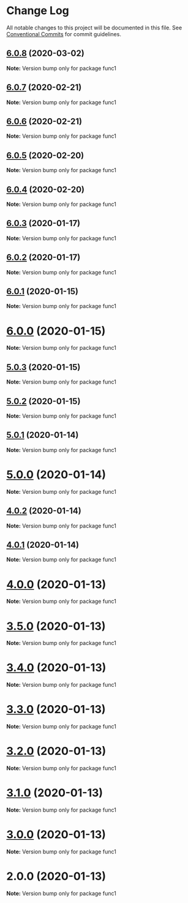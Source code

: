 # Change Log

All notable changes to this project will be documented in this file.
See [Conventional Commits](https://conventionalcommits.org) for commit guidelines.

## [6.0.8](https://github.com/yurikrupnik/mussia3/compare/func1@6.0.7...func1@6.0.8) (2020-03-02)

**Note:** Version bump only for package func1





## [6.0.7](https://github.com/yurikrupnik/mussia3/compare/func1@6.0.6...func1@6.0.7) (2020-02-21)

**Note:** Version bump only for package func1





## [6.0.6](https://github.com/yurikrupnik/mussia3/compare/func1@6.0.5...func1@6.0.6) (2020-02-21)

**Note:** Version bump only for package func1





## [6.0.5](https://github.com/yurikrupnik/mussia3/compare/func1@6.0.4...func1@6.0.5) (2020-02-20)

**Note:** Version bump only for package func1





## [6.0.4](https://github.com/yurikrupnik/mussia3/compare/func1@6.0.3...func1@6.0.4) (2020-02-20)

**Note:** Version bump only for package func1





## [6.0.3](https://github.com/yurikrupnik/mussia3/compare/func1@6.0.2...func1@6.0.3) (2020-01-17)

**Note:** Version bump only for package func1





## [6.0.2](https://github.com/yurikrupnik/mussia3/compare/func1@6.0.1...func1@6.0.2) (2020-01-17)

**Note:** Version bump only for package func1





## [6.0.1](https://github.com/yurikrupnik/mussia3/compare/func1@6.0.0...func1@6.0.1) (2020-01-15)

**Note:** Version bump only for package func1





# [6.0.0](https://github.com/yurikrupnik/mussia3/compare/func1@5.0.3...func1@6.0.0) (2020-01-15)

**Note:** Version bump only for package func1





## [5.0.3](https://github.com/yurikrupnik/mussia3/compare/func1@5.0.2...func1@5.0.3) (2020-01-15)

**Note:** Version bump only for package func1





## [5.0.2](https://github.com/yurikrupnik/mussia3/compare/func1@5.0.1...func1@5.0.2) (2020-01-15)

**Note:** Version bump only for package func1





## [5.0.1](https://github.com/yurikrupnik/mussia3/compare/func1@5.0.0...func1@5.0.1) (2020-01-14)

**Note:** Version bump only for package func1





# [5.0.0](https://github.com/yurikrupnik/mussia3/compare/func1@4.0.2...func1@5.0.0) (2020-01-14)

**Note:** Version bump only for package func1





## [4.0.2](https://github.com/yurikrupnik/mussia3/compare/func1@4.0.1...func1@4.0.2) (2020-01-14)

**Note:** Version bump only for package func1





## [4.0.1](https://github.com/yurikrupnik/mussia3/compare/func1@4.0.0...func1@4.0.1) (2020-01-14)

**Note:** Version bump only for package func1





# [4.0.0](https://github.com/yurikrupnik/mussia3/compare/func1@3.5.0...func1@4.0.0) (2020-01-13)

**Note:** Version bump only for package func1





# [3.5.0](https://github.com/yurikrupnik/mussia3/compare/func1@3.4.0...func1@3.5.0) (2020-01-13)

**Note:** Version bump only for package func1





# [3.4.0](https://github.com/yurikrupnik/mussia3/compare/func1@3.3.0...func1@3.4.0) (2020-01-13)

**Note:** Version bump only for package func1





# [3.3.0](https://github.com/yurikrupnik/mussia3/compare/func1@3.2.0...func1@3.3.0) (2020-01-13)

**Note:** Version bump only for package func1





# [3.2.0](https://github.com/yurikrupnik/mussia3/compare/func1@3.1.0...func1@3.2.0) (2020-01-13)

**Note:** Version bump only for package func1





# [3.1.0](https://github.com/yurikrupnik/mussia3/compare/func1@3.0.0...func1@3.1.0) (2020-01-13)

**Note:** Version bump only for package func1





# [3.0.0](https://github.com/yurikrupnik/mussia3/compare/func1@2.0.0...func1@3.0.0) (2020-01-13)

**Note:** Version bump only for package func1





# 2.0.0 (2020-01-13)

**Note:** Version bump only for package func1
